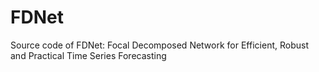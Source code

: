 # FDNet
Source code of FDNet: Focal Decomposed Network for Efficient, Robust and Practical Time Series Forecasting
